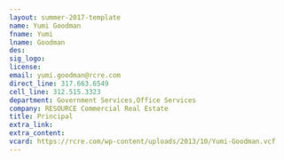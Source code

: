 ```yaml
---
layout: summer-2017-template
﻿name: Yumi Goodman
fname: Yumi
lname: Goodman
des: 
sig_logo: 
license: 
email: yumi.goodman@rcre.com
direct_line: 317.663.6549
cell_line: 312.515.3323
department: Government Services,Office Services
company: RESOURCE Commercial Real Estate
title: Principal
extra_link: 
extra_content: 
vcard: https://rcre.com/wp-content/uploads/2013/10/Yumi-Goodman.vcf
---
```

